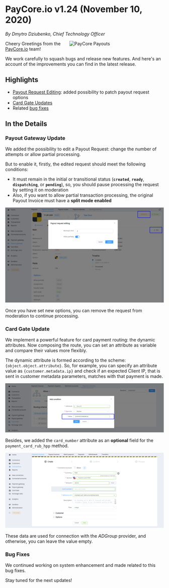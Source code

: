 # **PayCore.io v1.24 (November 10, 2020)**

*By Dmytro Dziubenko, Chief Technology Officer*

<img src="https://paycore.io/wp-content/uploads/2020/09/facilitatorvsaggregator-770x400.jpg" alt="PayCore Payouts" style="width: 300px; float: right; padding-left: 5px;">

Cheery Greetings from the [PayCore.io](https://paycore.io/) team!

We work carefully to squash bugs and release new features. And here's an account of the improvements you can find in the latest release.

## Highlights

* [Payout Request Editing](#payout-gateway-update): added possibility to patch payout request options
* [Card Gate Updates](#card-gate-update)
* Related [bug fixes](#bug-fixes)

## In the Details

### Payout Gateway Update

We added the possibility to edit a Payout Request: change the number of attempts or allow partial processing.

But to enable it, firstly, the edited request should meet the following conditions:

* It must remain in the initial or transitional status (**`created`**, **`ready`**, **`dispatching`**, or **`pending`**), so, you should pause processing the request by setting it on moderation
* Also, if you want to allow partial transaction processing, the original Payout Invoice must have a **split mode enabled**

![Edit the Payout Request](images/v1.24/payout-request-editing.png)

Once you have set new options, you can remove the request from moderation to continue processing.

### Card Gate Update

We implement a powerful feature for card payment routing: the dynamic attributes. Now composing the route, you can set an attribute as variable and compare their values more flexibly.

The dynamic attribute is formed according to the scheme: `{object.object.attribute}`. So, for example, you can specify an attribute value as `{customer.metadata.ip}` and check if an expected Client IP, that is sent in customer metadata parameters, matches with that payment is made.

![Metadata Client IP](images/v1.24/metadata-attribute.png)

<!--
### New and Updated Integrations

| Provider | Name  | New features |
|:-:|:-:|:-:|
| <img src="https://static.openfintech.io/payment_providers/offsetpay/logo.png?w=70" width="70px">  | [OffsetPay](/connectors/offsetpay/) | H2H payment connection |
| <img src="https://static.openfintech.io/payment_providers/parimatch/logo.svg?w=70" width="70px"> | [Parimatch](/connectors/parimatch/) | Verify global update |
| <img src="https://static.openfintech.io/payment_providers/paysage/logo.png?w=70" width="70px">  | [Paysage.io](/connectors/paysage/) | H2H connection 3DS mode |
| <img src="https://static.openfintech.io/payment_providers/tkbpay/logo.svg?w=70" width="70px">      | [TKB Pay](/connectors/tkbpay/)  | 3DS 2.0 and failover for 3DS 1.0  |
| <img src="https://static.openfintech.io/payment_providers/wpayments/logo.png?w=70" width="70px">  | [WPayments](/connectors/wpayments/) | H2H payment connection, Payouts |
-->

Besides, we added the `card_number` attribute as an **optional** field for the `payment_card_rub_hpp` method.

![Card number field](images/v1.24/card-number-rub.png)

These data are used for connection with the *ADGroup* provider, and otherwise, you can leave the value empty.

### Bug Fixes

We continued working on system enhancement and made related to this bug fixes.

Stay tuned for the next updates!
